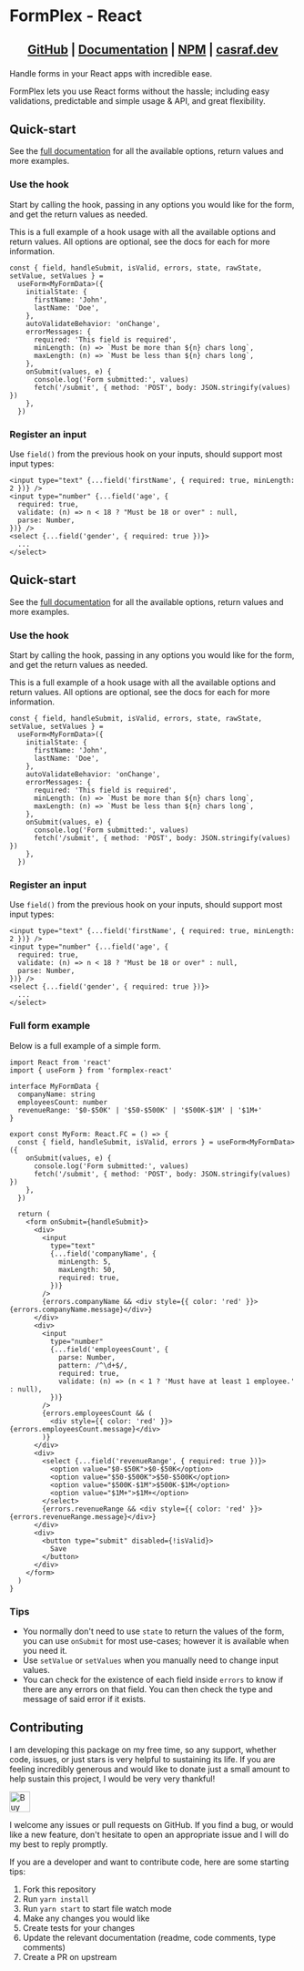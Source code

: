 # FormPlex - React

<h2 align="center">

[GitHub](https://github.com/chenasraf/formplex-react) |
[Documentation](https://casraf.blog/formplex-react) |
[NPM](https://npmjs.com/package/formplex-react) | [casraf.dev](https://casraf.dev)

</h2>

Handle forms in your React apps with incredible ease.

FormPlex lets you use React forms without the hassle; including easy validations, predictable and
simple usage & API, and great flexibility.

## Quick-start

See the [full documentation](https://chenasraf.github.io/formplex-react/) for all the available
options, return values and more examples.

### Use the hook

Start by calling the hook, passing in any options you would like for the form, and get the return
values as needed.

This is a full example of a hook usage with all the available options and return values. All options
are optional, see the docs for each for more information.

```tsx
const { field, handleSubmit, isValid, errors, state, rawState, setValue, setValues } =
  useForm<MyFormData>({
    initialState: {
      firstName: 'John',
      lastName: 'Doe',
    },
    autoValidateBehavior: 'onChange',
    errorMessages: {
      required: 'This field is required',
      minLength: (n) => `Must be more than ${n} chars long`,
      maxLength: (n) => `Must be less than ${n} chars long`,
    },
    onSubmit(values, e) {
      console.log('Form submitted:', values)
      fetch('/submit', { method: 'POST', body: JSON.stringify(values) })
    },
  })
```

### Register an input

Use `field()` from the previous hook on your inputs, should support most input types:

```tsx
<input type="text" {...field('firstName', { required: true, minLength: 2 })} />
<input type="number" {...field('age', {
  required: true,
  validate: (n) => n < 18 ? "Must be 18 or over" : null,
  parse: Number,
})} />
<select {...field('gender', { required: true })}>
  ...
</select>
```

## Quick-start

See the [full documentation](https://chenasraf.github.io/formplex-react/) for all the available
options, return values and more examples.

### Use the hook

Start by calling the hook, passing in any options you would like for the form, and get the return
values as needed.

This is a full example of a hook usage with all the available options and return values. All options
are optional, see the docs for each for more information.

```tsx
const { field, handleSubmit, isValid, errors, state, rawState, setValue, setValues } =
  useForm<MyFormData>({
    initialState: {
      firstName: 'John',
      lastName: 'Doe',
    },
    autoValidateBehavior: 'onChange',
    errorMessages: {
      required: 'This field is required',
      minLength: (n) => `Must be more than ${n} chars long`,
      maxLength: (n) => `Must be less than ${n} chars long`,
    },
    onSubmit(values, e) {
      console.log('Form submitted:', values)
      fetch('/submit', { method: 'POST', body: JSON.stringify(values) })
    },
  })
```

### Register an input

Use `field()` from the previous hook on your inputs, should support most input types:

```tsx
<input type="text" {...field('firstName', { required: true, minLength: 2 })} />
<input type="number" {...field('age', {
  required: true,
  validate: (n) => n < 18 ? "Must be 18 or over" : null,
  parse: Number,
})} />
<select {...field('gender', { required: true })}>
  ...
</select>
```

### Full form example

Below is a full example of a simple form.

```tsx
import React from 'react'
import { useForm } from 'formplex-react'

interface MyFormData {
  companyName: string
  employeesCount: number
  revenueRange: '$0-$50K' | '$50-$500K' | '$500K-$1M' | '$1M+'
}

export const MyForm: React.FC = () => {
  const { field, handleSubmit, isValid, errors } = useForm<MyFormData>({
    onSubmit(values, e) {
      console.log('Form submitted:', values)
      fetch('/submit', { method: 'POST', body: JSON.stringify(values) })
    },
  })

  return (
    <form onSubmit={handleSubmit}>
      <div>
        <input
          type="text"
          {...field('companyName', {
            minLength: 5,
            maxLength: 50,
            required: true,
          })}
        />
        {errors.companyName && <div style={{ color: 'red' }}>{errors.companyName.message}</div>}
      </div>
      <div>
        <input
          type="number"
          {...field('employeesCount', {
            parse: Number,
            pattern: /^\d+$/,
            required: true,
            validate: (n) => (n < 1 ? 'Must have at least 1 employee.' : null),
          })}
        />
        {errors.employeesCount && (
          <div style={{ color: 'red' }}>{errors.employeesCount.message}</div>
        )}
      </div>
      <div>
        <select {...field('revenueRange', { required: true })}>
          <option value="$0-$50K">$0-$50K</option>
          <option value="$50-$500K">$50-$500K</option>
          <option value="$500K-$1M">$500K-$1M</option>
          <option value="$1M+">$1M+</option>
        </select>
        {errors.revenueRange && <div style={{ color: 'red' }}>{errors.revenueRange.message}</div>}
      </div>
      <div>
        <button type="submit" disabled={!isValid}>
          Save
        </button>
      </div>
    </form>
  )
}
```

### Tips

- You normally don't need to use `state` to return the values of the form, you can use `onSubmit`
  for most use-cases; however it is available when you need it.
- Use `setValue` or `setValues` when you manually need to change input values.
- You can check for the existence of each field inside `errors` to know if there are any errors on
  that field. You can then check the type and message of said error if it exists.

## Contributing

I am developing this package on my free time, so any support, whether code, issues, or just stars is
very helpful to sustaining its life. If you are feeling incredibly generous and would like to donate
just a small amount to help sustain this project, I would be very very thankful!

<a href='https://ko-fi.com/casraf' target='_blank'>
  <img height='36' style='border:0px;height:36px;'
    src='https://cdn.ko-fi.com/cdn/kofi1.png?v=3'
    alt='Buy Me a Coffee at ko-fi.com' />
</a>

I welcome any issues or pull requests on GitHub. If you find a bug, or would like a new feature,
don't hesitate to open an appropriate issue and I will do my best to reply promptly.

If you are a developer and want to contribute code, here are some starting tips:

1. Fork this repository
2. Run `yarn install`
3. Run `yarn start` to start file watch mode
4. Make any changes you would like
5. Create tests for your changes
6. Update the relevant documentation (readme, code comments, type comments)
7. Create a PR on upstream
